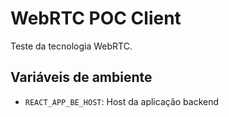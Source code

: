 # WebRTC POC Client

Teste da tecnologia WebRTC.

## Variáveis de ambiente

- `REACT_APP_BE_HOST`: Host da aplicação backend
